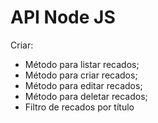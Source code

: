 # API Node JS

Criar:
* Método para listar recados;
* Método para criar recados;
* Método para editar recados;
* Método para deletar recados;
* Filtro de recados por título